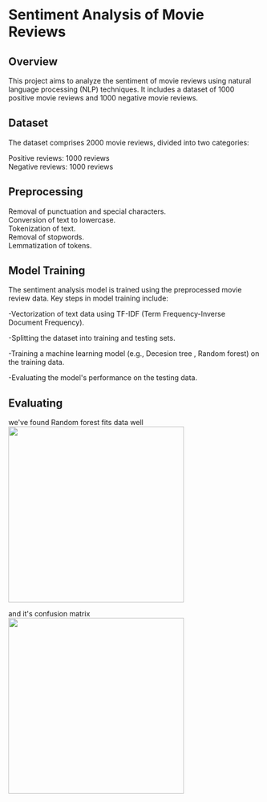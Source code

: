 # Sentiment Analysis of Movie Reviews

## Overview
This project aims to analyze the sentiment of movie reviews using natural language processing (NLP) techniques. It includes a dataset of 1000 positive movie reviews and 1000 negative movie reviews.

## Dataset
The dataset comprises 2000 movie reviews, divided into two categories:

Positive reviews: 1000 reviews  
Negative reviews: 1000 reviews

## Preprocessing


Removal of punctuation and special characters.  
Conversion of text to lowercase.  
Tokenization of text.  
Removal of stopwords.  
Lemmatization of tokens.  

## Model Training
The sentiment analysis model is trained using the preprocessed movie review data. Key steps in model training include:

-Vectorization of text data using TF-IDF (Term Frequency-Inverse Document Frequency).  

-Splitting the dataset into training and testing sets.  

-Training a machine learning model (e.g., Decesion tree , Random forest) on the training data.  

-Evaluating the model's performance on the testing data.


## Evaluating
we've found Random forest fits data well    
<img src="https://github.com/TareKelKhateb/Sentiment-Analysis-of-movie-reviews/assets/110000941/a300a628-4fd9-4dba-8bc8-388122cf3285" width="350">  


and it's confusion matrix    
<img src="https://github.com/TareKelKhateb/Sentiment-Analysis-of-movie-reviews/assets/110000941/5a27a54b-d2f4-4539-b9b0-93618184009c" width="350">  

